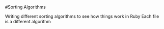 #Sorting Algorithms

Writing different sorting algorithms to see how things work in Ruby
Each file is a different algorithm
